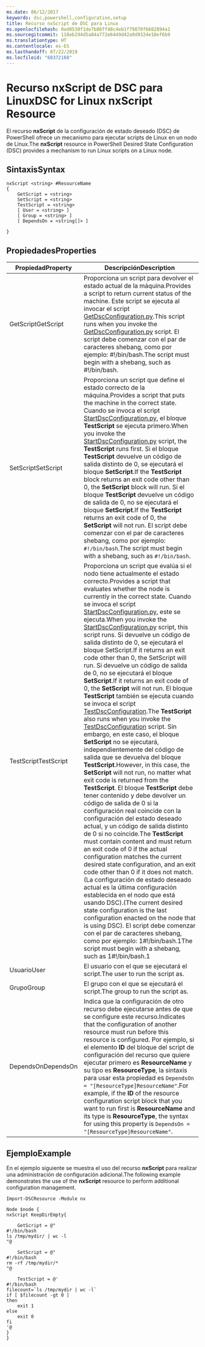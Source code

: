 ```yaml
---
ms.date: 06/12/2017
keywords: dsc,powershell,configuration,setup
title: Recurso nxScript de DSC para Linux
ms.openlocfilehash: 0ad0530f1de7b86ff48c4eb1f79870f6682894a1
ms.sourcegitcommit: 118eb294d5a84a772e6449d42a9d9324e18ef6b9
ms.translationtype: HT
ms.contentlocale: es-ES
ms.lasthandoff: 07/22/2019
ms.locfileid: "68372168"
---
```

# <a name="dsc-for-linux-nxscript-resource"></a><span data-ttu-id="276b8-103">Recurso nxScript de DSC para Linux</span><span class="sxs-lookup"><span data-stu-id="276b8-103">DSC for Linux nxScript Resource</span></span>

<span data-ttu-id="276b8-104">El recurso **nxScript** de la configuración de estado deseado (DSC) de PowerShell ofrece un mecanismo para ejecutar scripts de Linux en un nodo de Linux.</span><span class="sxs-lookup"><span data-stu-id="276b8-104">The **nxScript** resource in PowerShell Desired State Configuration (DSC) provides a mechanism to run Linux scripts on a Linux node.</span></span>

## <a name="syntax"></a><span data-ttu-id="276b8-105">Sintaxis</span><span class="sxs-lookup"><span data-stu-id="276b8-105">Syntax</span></span>

```
nxScript <string> #ResourceName
{
    GetScript = <string>
    SetScript = <string>
    TestScript = <string>
    [ User = <string> ]
    [ Group = <string> ]
    [ DependsOn = <string[]> ]

}
```

## <a name="properties"></a><span data-ttu-id="276b8-106">Propiedades</span><span class="sxs-lookup"><span data-stu-id="276b8-106">Properties</span></span>

|  <span data-ttu-id="276b8-107">Propiedad</span><span class="sxs-lookup"><span data-stu-id="276b8-107">Property</span></span> |  <span data-ttu-id="276b8-108">Descripción</span><span class="sxs-lookup"><span data-stu-id="276b8-108">Description</span></span> |
|---|---|
| <span data-ttu-id="276b8-109">GetScript</span><span class="sxs-lookup"><span data-stu-id="276b8-109">GetScript</span></span>| <span data-ttu-id="276b8-110">Proporciona un script para devolver el estado actual de la máquina.</span><span class="sxs-lookup"><span data-stu-id="276b8-110">Provides a script to return current status of the machine.</span></span>  <span data-ttu-id="276b8-111">Este script se ejecuta al invocar el script [GetDscConfiguration.py](https://github.com/Microsoft/PowerShell-DSC-for-Linux#performing-dsc-operations-from-the-linux-computer).</span><span class="sxs-lookup"><span data-stu-id="276b8-111">This script runs when you invoke the [GetDscConfiguration.py](https://github.com/Microsoft/PowerShell-DSC-for-Linux#performing-dsc-operations-from-the-linux-computer) script.</span></span> <span data-ttu-id="276b8-112">El script debe comenzar con el par de caracteres shebang, como por ejemplo: #!/bin/bash.</span><span class="sxs-lookup"><span data-stu-id="276b8-112">The script must begin with a shebang, such as #!/bin/bash.</span></span>|
| <span data-ttu-id="276b8-113">SetScript</span><span class="sxs-lookup"><span data-stu-id="276b8-113">SetScript</span></span>| <span data-ttu-id="276b8-114">Proporciona un script que define el estado correcto de la máquina.</span><span class="sxs-lookup"><span data-stu-id="276b8-114">Provides a script that puts the machine in the correct state.</span></span> <span data-ttu-id="276b8-115">Cuando se invoca el script [StartDscConfiguration.py](https://github.com/Microsoft/PowerShell-DSC-for-Linux#performing-dsc-operations-from-the-linux-computer), el bloque **TestScript** se ejecuta primero.</span><span class="sxs-lookup"><span data-stu-id="276b8-115">When you invoke the [StartDscConfiguration.py](https://github.com/Microsoft/PowerShell-DSC-for-Linux#performing-dsc-operations-from-the-linux-computer) script, the **TestScript** runs first.</span></span> <span data-ttu-id="276b8-116">Si el bloque **TestScript** devuelve un código de salida distinto de 0, se ejecutará el bloque **SetScript**.</span><span class="sxs-lookup"><span data-stu-id="276b8-116">If the **TestScript** block returns an exit code other than 0, the **SetScript** block will run.</span></span> <span data-ttu-id="276b8-117">Si el bloque **TestScript** devuelve un código de salida de 0, no se ejecutará el bloque **SetScript**.</span><span class="sxs-lookup"><span data-stu-id="276b8-117">If the **TestScript** returns an exit code of 0, the **SetScript** will not run.</span></span> <span data-ttu-id="276b8-118">El script debe comenzar con el par de caracteres shebang, como por ejemplo: `#!/bin/bash`.</span><span class="sxs-lookup"><span data-stu-id="276b8-118">The script must begin with a shebang, such as `#!/bin/bash`.</span></span>|
| <span data-ttu-id="276b8-119">TestScript</span><span class="sxs-lookup"><span data-stu-id="276b8-119">TestScript</span></span>| <span data-ttu-id="276b8-120">Proporciona un script que evalúa si el nodo tiene actualmente el estado correcto.</span><span class="sxs-lookup"><span data-stu-id="276b8-120">Provides a script that evaluates whether the node is currently in the correct state.</span></span> <span data-ttu-id="276b8-121">Cuando se invoca el script [StartDscConfiguration.py](https://github.com/Microsoft/PowerShell-DSC-for-Linux#performing-dsc-operations-from-the-linux-computer), este se ejecuta.</span><span class="sxs-lookup"><span data-stu-id="276b8-121">When you invoke the [StartDscConfiguration.py](https://github.com/Microsoft/PowerShell-DSC-for-Linux#performing-dsc-operations-from-the-linux-computer) script, this script runs.</span></span> <span data-ttu-id="276b8-122">Si devuelve un código de salida distinto de 0, se ejecutará el bloque SetScript.</span><span class="sxs-lookup"><span data-stu-id="276b8-122">If it returns an exit code other than 0, the SetScript will run.</span></span> <span data-ttu-id="276b8-123">Si devuelve un código de salida de 0, no se ejecutará el bloque **SetScript**.</span><span class="sxs-lookup"><span data-stu-id="276b8-123">If it returns an exit code of 0, the **SetScript** will not run.</span></span> <span data-ttu-id="276b8-124">El bloque **TestScript** también se ejecuta cuando se invoca el script [TestDscConfiguration](https://github.com/Microsoft/PowerShell-DSC-for-Linux#performing-dsc-operations-from-the-linux-computer).</span><span class="sxs-lookup"><span data-stu-id="276b8-124">The **TestScript** also runs when you invoke the [TestDscConfiguration](https://github.com/Microsoft/PowerShell-DSC-for-Linux#performing-dsc-operations-from-the-linux-computer) script.</span></span> <span data-ttu-id="276b8-125">Sin embargo, en este caso, el bloque **SetScript** no se ejecutará, independientemente del código de salida que se devuelva del bloque **TestScript**.</span><span class="sxs-lookup"><span data-stu-id="276b8-125">However, in this case, the **SetScript** will not run, no matter what exit code is returned from the **TestScript**.</span></span> <span data-ttu-id="276b8-126">El bloque **TestScript** debe tener contenido y debe devolver un código de salida de 0 si la configuración real coincide con la configuración del estado deseado actual, y un código de salida distinto de 0 si no coincide.</span><span class="sxs-lookup"><span data-stu-id="276b8-126">The **TestScript** must contain content and must return an exit code of 0 if the actual configuration matches the current desired state configuration, and an exit code other than 0 if it does not match.</span></span> <span data-ttu-id="276b8-127">(La configuración de estado deseado actual es la última configuración establecida en el nodo que está usando DSC).</span><span class="sxs-lookup"><span data-stu-id="276b8-127">(The current desired state configuration is the last configuration enacted on the node that is using DSC).</span></span> <span data-ttu-id="276b8-128">El script debe comenzar con el par de caracteres shebang, como por ejemplo: 1#!/bin/bash.1</span><span class="sxs-lookup"><span data-stu-id="276b8-128">The script must begin with a shebang, such as 1#!/bin/bash.1</span></span>|
| <span data-ttu-id="276b8-129">Usuario</span><span class="sxs-lookup"><span data-stu-id="276b8-129">User</span></span>| <span data-ttu-id="276b8-130">El usuario con el que se ejecutará el script.</span><span class="sxs-lookup"><span data-stu-id="276b8-130">The user to run the script as.</span></span>|
| <span data-ttu-id="276b8-131">Grupo</span><span class="sxs-lookup"><span data-stu-id="276b8-131">Group</span></span>| <span data-ttu-id="276b8-132">El grupo con el que se ejecutará el script.</span><span class="sxs-lookup"><span data-stu-id="276b8-132">The group to run the script as.</span></span>|
| <span data-ttu-id="276b8-133">DependsOn</span><span class="sxs-lookup"><span data-stu-id="276b8-133">DependsOn</span></span> | <span data-ttu-id="276b8-134">Indica que la configuración de otro recurso debe ejecutarse antes de que se configure este recurso.</span><span class="sxs-lookup"><span data-stu-id="276b8-134">Indicates that the configuration of another resource must run before this resource is configured.</span></span> <span data-ttu-id="276b8-135">Por ejemplo, si el elemento **ID** del bloque del script de configuración del recurso que quiere ejecutar primero es **ResourceName** y su tipo es **ResourceType**, la sintaxis para usar esta propiedad es `DependsOn = "[ResourceType]ResourceName"`.</span><span class="sxs-lookup"><span data-stu-id="276b8-135">For example, if the **ID** of the resource configuration script block that you want to run first is **ResourceName** and its type is **ResourceType**, the syntax for using this property is `DependsOn = "[ResourceType]ResourceName"`.</span></span>|

## <a name="example"></a><span data-ttu-id="276b8-136">Ejemplo</span><span class="sxs-lookup"><span data-stu-id="276b8-136">Example</span></span>

<span data-ttu-id="276b8-137">En el ejemplo siguiente se muestra el uso del recurso **nxScript** para realizar una administración de configuración adicional.</span><span class="sxs-lookup"><span data-stu-id="276b8-137">The following example demonstrates the use of the **nxScript** resource to perform additional configuration management.</span></span>

```
Import-DSCResource -Module nx

Node $node {
nxScript KeepDirEmpty{

    GetScript = @"
#!/bin/bash
ls /tmp/mydir/ | wc -l
"@

    SetScript = @"
#!/bin/bash
rm -rf /tmp/mydir/*
"@

    TestScript = @'
#!/bin/bash
filecount=`ls /tmp/mydir | wc -l`
if [ $filecount -gt 0 ]
then
    exit 1
else
    exit 0
fi
'@
}
}
```
